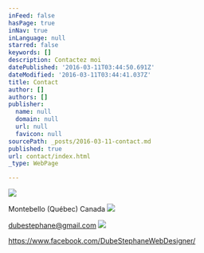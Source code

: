 ```yaml
---
inFeed: false
hasPage: true
inNav: true
inLanguage: null
starred: false
keywords: []
description: Contactez moi
datePublished: '2016-03-11T03:44:50.691Z'
dateModified: '2016-03-11T03:44:41.037Z'
title: Contact
author: []
authors: []
publisher:
  name: null
  domain: null
  url: null
  favicon: null
sourcePath: _posts/2016-03-11-contact.md
published: true
url: contact/index.html
_type: WebPage

---
```

![](https://the-grid-user-content.s3-us-west-2.amazonaws.com/a418fcde-7f52-4fad-983b-07dd05f53abd.png)

Montebello (Québec) Canada
![](https://the-grid-user-content.s3-us-west-2.amazonaws.com/df24e8e7-6f7c-4763-84de-3c06cc003162.png)

[dubestephane@gmail.com][0]
![](https://the-grid-user-content.s3-us-west-2.amazonaws.com/0feb5156-b72e-49aa-9de7-4109402197f9.png)

https://www.facebook.com/DubeStephaneWebDesigner/



[0]: mailto:dubestephane@gmail.com